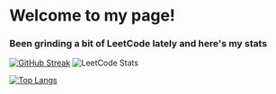 # Welcome to my page!
### Been grinding a bit of LeetCode lately and here's my stats

[![GitHub Streak](https://streak-stats.demolab.com?user=jason-701&theme=dark&hide_border=true)](https://git.io/streak-stats)
![LeetCode Stats](https://leetcard.jacoblin.cool/jason-701?theme=dark&font=ABeeZee)


[![Top Langs](https://github-readme-stats.vercel.app/api/top-langs/?username=jason-701&exclude_repo=SC2104-Sensors-Interfacing-Digital-Control-)](https://github.com/anuraghazra/github-readme-stats)
<!--
**jason-701/jason-701** is a ✨ _special_ ✨ repository because its `README.md` (this file) appears on your GitHub profile.

Here are some ideas to get you started:

- 🔭 I’m currently working on ...
- 🌱 I’m currently learning ...
- 👯 I’m looking to collaborate on ...
- 🤔 I’m looking for help with ...
- 💬 Ask me about ...
- 📫 How to reach me: ...
- 😄 Pronouns: ...
- ⚡ Fun fact: ...
-->
